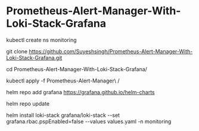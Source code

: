 # Prometheus-Alert-Manager-With-Loki-Stack-Grafana


kubectl create ns monitoring

git clone https://github.com/Suyeshsingh/Prometheus-Alert-Manager-With-Loki-Stack-Grafana.git

cd Prometheus-Alert-Manager-With-Loki-Stack-Grafana/

kubectl apply -f Prometheus-Alert-Manager\ /

helm repo add grafana https://grafana.github.io/helm-charts

helm repo update

helm install loki-stack grafana/loki-stack --set grafana.rbac.pspEnabled=false --values values.yaml -n monitoring


